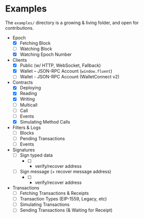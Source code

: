 # Examples

The `examples/` directory is a growing & living folder, and open for contributions.


- Epoch
  - [x] Fetching Block
  - [ ] Watching Block
  - [x] Watching Epoch Number
- Clients
  - [x] Public (w/ HTTP, WebSocket, Fallback)
  - [x] Wallet – JSON-RPC Account (`window.fluent`)
  - [ ] Wallet - JSON-RPC Account (WalletConnect v2)
- Contracts
  - [x] Deploying
  - [x] Reading
  - [x] Writing
  - [ ] Multicall
  - [ ] Call
  - [ ] Events
  - [x] Simulating Method Calls
- Filters & Logs
  - [ ] Blocks
  - [ ] Pending Transactions
  - [ ] Events
- Signatures
  - [ ] Sign typed data
    - [ ] + verify/recover address
  - [ ] Sign message (+ recover message address)
    - [ ] + verify/recover address
- Transactions
  - [ ] Fetching Transactions & Receipts
  - [ ] Transaction Types (EIP-1559, Legacy, etc)
  - [ ] Simulating Transactions
  - [ ] Sending Transactions (& Waiting for Receipt)
